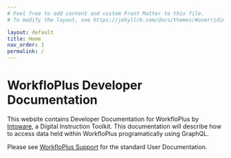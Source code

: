 ```yaml
---
# Feel free to add content and custom Front Matter to this file.
# To modify the layout, see https://jekyllrb.com/docs/themes/#overriding-theme-defaults

layout: default
title: Home
nav_order: 1
permalink: /
---
```


# WorkfloPlus Developer Documentation

This website contains Developer Documentation for WorkfloPlus by [Intoware](https://www.intoware.com), a Digital Instruction Toolkit.
This documentation will describe how to access data held within WorkfloPlus programatically using GraphQL.

Please see [WorkfloPlus Support](https://help.workfloplus.com) for the standard User Documentation.